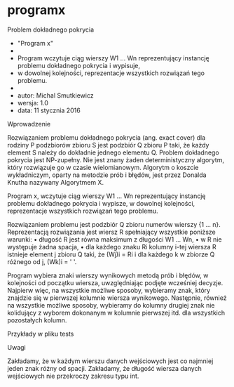 # programx
Problem dokładnego pokrycia

 * "Program x"
 *
 * Program wczytuje ciąg wierszy W1 … Wn reprezentujący instancję problemu dokładnego pokrycia i wypisuje, 
 * w dowolnej kolejności, reprezentacje wszystkich rozwiązań tego problemu.
 *
 * autor: Michal Smutkiewicz
 * wersja: 1.0
 * data: 11 stycznia 2016

Wprowadzenie

Rozwiązaniem problemu dokładnego pokrycia (ang. exact cover) dla rodziny P podzbiorów zbioru S jest podzbiór Q zbioru P taki, że każdy element S należy do dokładnie jednego elementu Q.
Problem dokładnego pokrycia jest NP-zupełny. Nie jest znany żaden deterministyczny algorytm, który rozwiązuje go w czasie wielomianowym. Algorytm o koszcie wykładniczym, oparty na metodzie prób i błędów, jest przez Donalda Knutha nazywany Algorytmem X.

Program x, wczytuje ciąg wierszy W1 … Wn reprezentujący instancję problemu dokładnego pokrycia i wypisze, w dowolnej kolejności, reprezentacje wszystkich rozwiązań tego problemu.

Rozwiązaniem problemu jest podzbiór Q zbioru numerów wierszy {1 … n}. Reprezentacją rozwiązania jest wiersz R spełniający wszystkie poniższe warunki:
•	długość R jest równa maksimum z długości W1 … Wn,
•	w R nie występuje żadna spacja,
•	dla każdego znaku Ri kolumny i-tej wiersza R istnieje element j zbioru Q taki, że (Wj)i = Ri i dla każdego k w zbiorze Q różnego od j, (Wk)i = ' '.

Program wybiera znaki wierszy wynikowych metodą prób i błędów, w kolejności od początku wiersza, uwzględniając podjęte wcześniej decyzje.
Najpierw więc, na wszystkie możliwe sposoby, wybieramy znak, który znajdzie się w pierwszej kolumnie wiersza wynikowego. Następnie, również na wszystkie możliwe sposoby, wybieramy do kolumny drugiej znak nie kolidujący z wyborem dokonanym w kolumnie pierwszej itd. dla wszystkich pozostałych kolumn.

Przykłady w pliku tests

Uwagi

Zakładamy, że w każdym wierszu danych wejściowych jest co najmniej jeden znak różny od spacji.
Zakładamy, że długość wiersza danych wejściowych nie przekroczy zakresu typu int.
